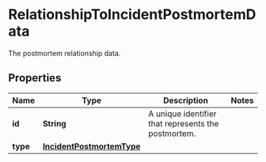 

# RelationshipToIncidentPostmortemData

The postmortem relationship data.
## Properties

Name | Type | Description | Notes
------------ | ------------- | ------------- | -------------
**id** | **String** | A unique identifier that represents the postmortem. | 
**type** | [**IncidentPostmortemType**](IncidentPostmortemType.md) |  | 



